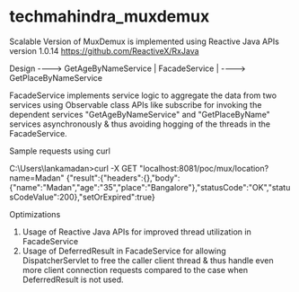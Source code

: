 # techmahindra_muxdemux

Scalable Version of MuxDemux is implemented using Reactive Java APIs version 1.0.14
https://github.com/ReactiveX/RxJava

Design
              ----> GetAgeByNameService
              |
FacadeService
              |
              ----> GetPlaceByNameService
              
              
FacadeService implements service logic to aggregate the data from two services using Observable class APIs like subscribe for invoking the dependent services "GetAgeByNameService" and "GetPlaceByName" services asynchronously & thus avoiding hogging of the threads in the FacadeService.

Sample requests using curl

C:\Users\lankamadan>curl -X GET "localhost:8081/poc/mux/location?name=Madan"
{"result":{"headers":{},"body":{"name":"Madan","age":"35","place":"Bangalore"},"statusCode":"OK","statusCodeValue":200},"setOrExpired":true}


Optimizations
1. Usage of Reactive Java APIs for improved thread utilization in FacadeService
2. Usage of  DeferredResult in FacadeService for allowing DispatcherServlet to free the caller client thread & thus handle even more client connection requests compared to the case when DeferredResult is not used.
